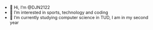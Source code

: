 - 👋 Hi, I’m @DJN2122
- 👀 I’m interested in sports, technology and coding
- 🌱 I’m currently studying computer science in TUD, I am in my second year

<!---
DJN2122/DJN2122 is a ✨ special ✨ repository because its `README.md` (this file) appears on your GitHub profile.
You can click the Preview link to take a look at your changes.
--->
